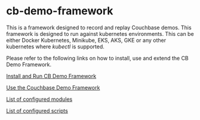 # cb-demo-framework

This is a framework designed to record and replay Couchbase demos.  This framework is designed to run against kubernetes environments.  This can be either Docker Kubernetes,  Minikube, EKS, AKS, GKE or any other kubernetes where _kubectl_ is supported.

Please refer to the following links on how to install, use and extend the CB Demo Framework.

[Install and Run CB Demo Framework](./docs/install_and_run.md)

[Use the Couchbase Demo Framework](./docs/using_cb_framework.md)

[List of configured modules](./docs/module_list.md)

[List of configured scripts](./docs/lib_list.md)
